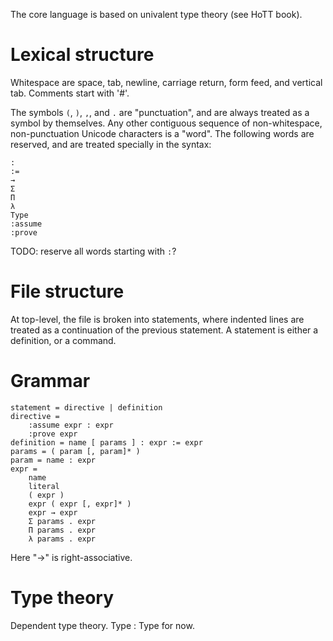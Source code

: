 The core language is based on univalent type theory (see HoTT book).

# Lexical structure

Whitespace are space, tab, newline, carriage return, form feed, and vertical tab.
Comments start with '#'.

The symbols `(`, `)`, `,`, and `.` are "punctuation", and are always treated as a
symbol by themselves. Any other contiguous sequence of non-whitespace,
non-punctuation Unicode characters is a "word". The following words are
reserved, and are treated specially in the syntax:

```
:
:=
→
Σ
Π
λ
Type
:assume
:prove
```

TODO: reserve all words starting with `:`?

# File structure

At top-level, the file is broken into statements, where indented lines are
treated as a continuation of the previous statement. A statement is either
a definition, or a command. 

# Grammar

```
statement = directive | definition
directive =
    :assume expr : expr
    :prove expr
definition = name [ params ] : expr := expr
params = ( param [, param]* )
param = name : expr
expr =
    name
    literal
    ( expr )
    expr ( expr [, expr]* )
    expr → expr
    Σ params . expr
    Π params . expr
    λ params . expr
```

Here "→" is right-associative.

# Type theory

Dependent type theory. Type : Type for now.
